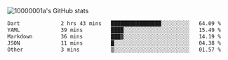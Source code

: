 ![10000001a's GitHub stats](https://github-readme-stats.vercel.app/api?username=10000001a&show_icons=true&theme=onedark&count_private=true)

<!-- [![Top Langs](https://github-readme-stats.vercel.app/api/top-langs/?username=10000001a&layout=compact&theme=onedark&langs_count=5)](https://github.com/anuraghazra/github-readme-stats) -->
<!--
**10000001a/10000001a** is a ✨ _special_ ✨ repository because its `README.md` (this file) appears on your GitHub profile.

Here are some ideas to get you started:

- 🔭 I’m currently working on ...
- 🌱 I’m currently learning ...
- 👯 I’m looking to collaborate on ...
- 🤔 I’m looking for help with ...
- 💬 Ask me about ...
- 📫 How to reach me: ...
- 😄 Pronouns: ...
- ⚡ Fun fact: ...
-->

<!--START_SECTION:waka-->

```txt
Dart             2 hrs 43 mins   ████████████████░░░░░░░░░   64.09 %
YAML             39 mins         ████░░░░░░░░░░░░░░░░░░░░░   15.49 %
Markdown         36 mins         ███▓░░░░░░░░░░░░░░░░░░░░░   14.19 %
JSON             11 mins         █░░░░░░░░░░░░░░░░░░░░░░░░   04.38 %
Other            3 mins          ▒░░░░░░░░░░░░░░░░░░░░░░░░   01.57 %
```

<!--END_SECTION:waka-->

